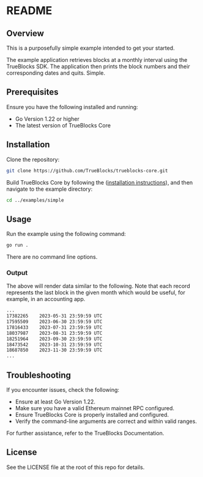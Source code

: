 # README

## Overview

This is a purposefully simple example intended to get your started.

The example application retrieves blocks at a monthly interval using the TrueBlocks SDK.
The application then prints the block numbers and their corresponding dates and quits. Simple.

## Prerequisites

Ensure you have the following installed and running:

- Go Version 1.22 or higher
- The latest version of TrueBlocks Core

## Installation

Clone the repository:

```bash
git clone https://github.com/TrueBlocks/trueblocks-core.git
```

Build TrueBlocks Core by following the ([installation instructions](https://trueblocks.io/docs/install/install-core/)), and then navigate to the example directory:

```bash
cd ../examples/simple
```

## Usage

Run the example using the following command:

```bash
go run .
```

There are no command line options.

### Output

The above will render data similar to the following. Note that each record represents the last block in the given month which would be useful, for example, in an accounting app.

```bash
...
17382265    2023-05-31 23:59:59 UTC
17595509    2023-06-30 23:59:59 UTC
17816433    2023-07-31 23:59:59 UTC
18037987    2023-08-31 23:59:59 UTC
18251964    2023-09-30 23:59:59 UTC
18473542    2023-10-31 23:59:59 UTC
18687850    2023-11-30 23:59:59 UTC
...
```

## Troubleshooting

If you encounter issues, check the following:

- Ensure at least Go Version 1.22.
- Make sure you have a valid Ethereum mainnet RPC configured.
- Ensure TrueBlocks Core is properly installed and configured.
- Verify the command-line arguments are correct and within valid ranges.

For further assistance, refer to the TrueBlocks Documentation.

## License

See the LICENSE file at the root of this repo for details.
